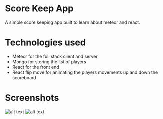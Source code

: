 # Score Keep App
A simple score keeping app built to learn about meteor and react.

# Technologies used
- Meteor for the full stack client and server
- Mongo for storing the list of players
- React for the front end
- React flip move for animating the players movements up and down the scoreboard

# Screenshots
![alt text](https://github.com/Lee-Sutton/meteor-score-keep/img/empty.jpeg "Empty score keep list")
![alt text](https://github.com/Lee-Sutton/meteor-score-keep/img/populated.jpeg "Populated score keep list")